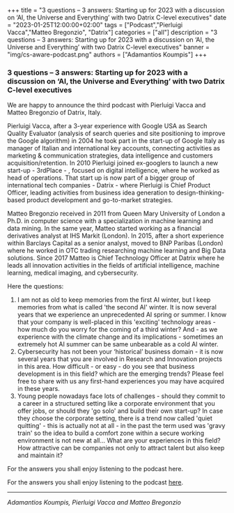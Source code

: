 +++
title = "3 questions – 3 answers: Starting up for 2023 with a discussion on ‘AI, the Universe and Everything’ with two Datrix C-level executives"
date = "2023-01-25T12:00:00+02:00"
tags = ["Podcast","Pierluigi Vacca","Matteo Bregonzio", "Datrix"]
categories = ["all"]
description = "3 questions – 3 answers: Starting up for 2023 with a discussion on ‘AI, the Universe and Everything’ with two Datrix C-level executives"
banner = "img/cs-aware-podcast.png"
authors = ["Adamantios Koumpis"]
+++

### 3 questions – 3 answers: Starting up for 2023 with a discussion on ‘AI, the Universe and Everything’ with two Datrix C-level executives

We are happy to announce the third podcast with Pierluigi Vacca and Matteo Bregonzio of Datrix, Italy.

Pierluigi Vacca, after a 3-year experience with Google USA as Search Quality Evaluator (analysis of search queries and site positioning to improve the Google algorithm) in 2004 he took part in the start-up of Google Italy as manager of Italian and international key accounts, connecting activities as marketing & communication strategies, data intelligence and customers acquisition/retention. In 2010 Pierluigi joined ex-googlers to launch a new start-up - 3rdPlace - ,  focused on digital intelligence, where he worked as head of operations. That start up is now part of a bigger group of international tech companies - Datrix -  where Pierluigi is Chief Product Officer, leading activities from business idea generation to design-thinking-based product development and go-to-market strategies.

Matteo Bregonzio received in 2011 from Queen Mary University of London a Ph.D. in computer science with a specialization in machine learning and data mining. In the same year, Matteo started working as a financial derivatives analyst at IHS Markit (London). In 2015, after a short experience within Barclays Capital as a senior analyst, moved to BNP Paribas (London) where he worked in OTC trading researching machine learning and Big Data solutions. Since 2017 Matteo is Chief Technology Officer at Datrix where he leads all innovation activities in the fields of artificial intelligence, machine learning, medical imaging, and cybersecurity.

Here the questions:

1.	I am not as old to keep memories from the first AI winter, but I keep memories from what is called 'the second AI' winter. It is now several years that we experience an unprecedented AI spring or summer. I know that your company is well-placed in this 'exciting' technology areas - how much do you worry for the coming of a third winter? And - as we experience with the climate change and its implications - sometimes an extremely hot AI summer can be same unbearable as a cold AI winter.
2.	Cybersecurity has not been your ‘historical’ business domain - it is now several years that you are involved in Research and Innovation projects in this area. How difficult - or easy - do you see that business development is in this field? which are the emerging trends? Please feel free to share with us any first-hand experiences you may have acquired in these years.
3.	Young people nowadays face lots of challenges - should they commit to a career in a structured setting like a corporate environment that you offer jobs, or should they 'go solo' and build their own start-up? In case they choose the corporate setting, there is a trend now called 'quiet quitting' - this is actually not at all - in the past the term used was 'gravy train' so the idea to build a comfort zone within a secure working environment is not new at all... What are your experiences in this field? How attractive can be companies not only to attract talent but also keep and maintain it?

For the answers you shall enjoy listening to the podcast here.


For the answers you shall enjoy listening to the podcast [here](/audio/episode3_Matteo_and_Pierluigi.mp3).
*** 


*Adamantios Koumpis, Pierluigi Vacca and Matteo Bregonzio*